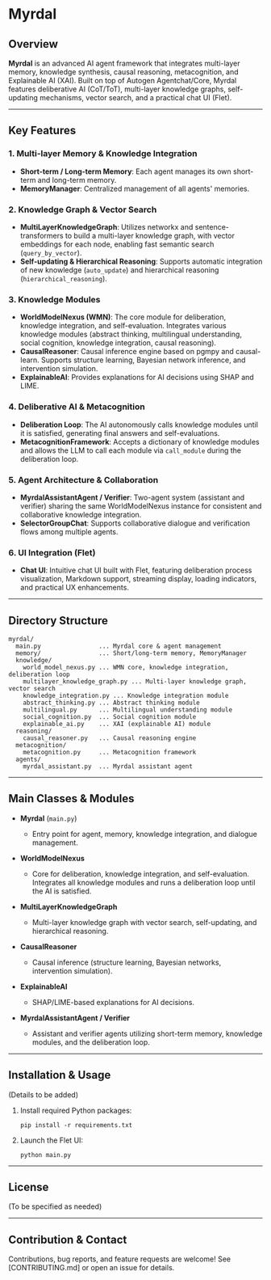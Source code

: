 # Myrdal

## Overview

**Myrdal** is an advanced AI agent framework that integrates multi-layer memory, knowledge synthesis, causal reasoning, metacognition, and Explainable AI (XAI). Built on top of Autogen Agentchat/Core, Myrdal features deliberative AI (CoT/ToT), multi-layer knowledge graphs, self-updating mechanisms, vector search, and a practical chat UI (Flet).

---

## Key Features

### 1. Multi-layer Memory & Knowledge Integration
- **Short-term / Long-term Memory**: Each agent manages its own short-term and long-term memory.
- **MemoryManager**: Centralized management of all agents' memories.

### 2. Knowledge Graph & Vector Search
- **MultiLayerKnowledgeGraph**: Utilizes networkx and sentence-transformers to build a multi-layer knowledge graph, with vector embeddings for each node, enabling fast semantic search (`query_by_vector`).
- **Self-updating & Hierarchical Reasoning**: Supports automatic integration of new knowledge (`auto_update`) and hierarchical reasoning (`hierarchical_reasoning`).

### 3. Knowledge Modules
- **WorldModelNexus (WMN)**: The core module for deliberation, knowledge integration, and self-evaluation. Integrates various knowledge modules (abstract thinking, multilingual understanding, social cognition, knowledge integration, causal reasoning).
- **CausalReasoner**: Causal inference engine based on pgmpy and causal-learn. Supports structure learning, Bayesian network inference, and intervention simulation.
- **ExplainableAI**: Provides explanations for AI decisions using SHAP and LIME.

### 4. Deliberative AI & Metacognition
- **Deliberation Loop**: The AI autonomously calls knowledge modules until it is satisfied, generating final answers and self-evaluations.
- **MetacognitionFramework**: Accepts a dictionary of knowledge modules and allows the LLM to call each module via `call_module` during the deliberation loop.

### 5. Agent Architecture & Collaboration
- **MyrdalAssistantAgent / Verifier**: Two-agent system (assistant and verifier) sharing the same WorldModelNexus instance for consistent and collaborative knowledge integration.
- **SelectorGroupChat**: Supports collaborative dialogue and verification flows among multiple agents.

### 6. UI Integration (Flet)
- **Chat UI**: Intuitive chat UI built with Flet, featuring deliberation process visualization, Markdown support, streaming display, loading indicators, and practical UX enhancements.

---

## Directory Structure

```
myrdal/
  main.py                ... Myrdal core & agent management
  memory/                ... Short/long-term memory, MemoryManager
  knowledge/
    world_model_nexus.py ... WMN core, knowledge integration, deliberation loop
    multilayer_knowledge_graph.py ... Multi-layer knowledge graph, vector search
    knowledge_integration.py ... Knowledge integration module
    abstract_thinking.py ... Abstract thinking module
    multilingual.py      ... Multilingual understanding module
    social_cognition.py  ... Social cognition module
    explainable_ai.py    ... XAI (explainable AI) module
  reasoning/
    causal_reasoner.py   ... Causal reasoning engine
  metacognition/
    metacognition.py     ... Metacognition framework
  agents/
    myrdal_assistant.py  ... Myrdal assistant agent
```

---

## Main Classes & Modules

- **Myrdal** (`main.py`)
  - Entry point for agent, memory, knowledge integration, and dialogue management.

- **WorldModelNexus**
  - Core for deliberation, knowledge integration, and self-evaluation. Integrates all knowledge modules and runs a deliberation loop until the AI is satisfied.

- **MultiLayerKnowledgeGraph**
  - Multi-layer knowledge graph with vector search, self-updating, and hierarchical reasoning.

- **CausalReasoner**
  - Causal inference (structure learning, Bayesian networks, intervention simulation).

- **ExplainableAI**
  - SHAP/LIME-based explanations for AI decisions.

- **MyrdalAssistantAgent / Verifier**
  - Assistant and verifier agents utilizing short-term memory, knowledge modules, and the deliberation loop.

---

## Installation & Usage

(Details to be added)

1. Install required Python packages:
   ```
   pip install -r requirements.txt
   ```

2. Launch the Flet UI:
   ```
   python main.py
   ```

---

## License

(To be specified as needed)

---

## Contribution & Contact

Contributions, bug reports, and feature requests are welcome!
See [CONTRIBUTING.md] or open an issue for details.
